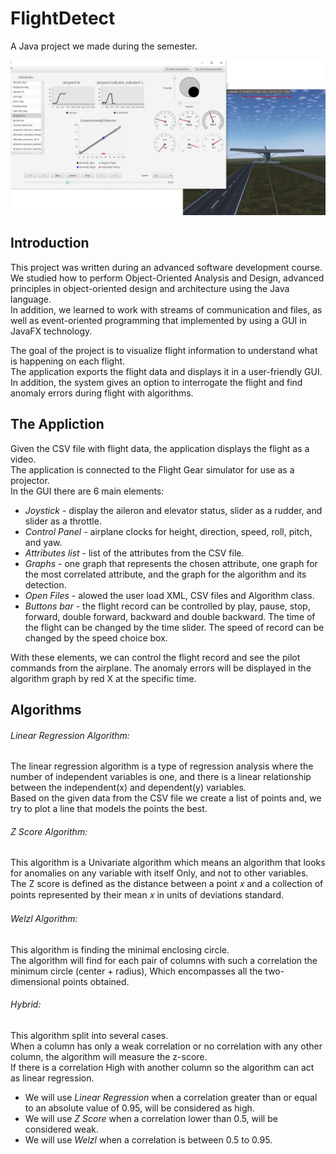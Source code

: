 # FlightDetect
A Java project we made during the semester.

![screenShot](https://github.com/EynavP/FlightDetect/blob/main/screenShot.jpg)
## Introduction
This project was written during an advanced software development course.</br>
We studied how to perform Object-Oriented Analysis and Design, advanced principles in object-oriented design and architecture using the Java language.</br>
In addition, we learned to work with streams of communication and files, as well as event-oriented programming that implemented by using a GUI in JavaFX technology.</br>

The goal of the project is to visualize flight information to understand what is happening on each flight.</br>
The application exports the flight data and displays it in a user-friendly GUI.</br>
In addition, the system gives an option to interrogate the flight and find anomaly errors during flight with algorithms.</br>

## The Appliction
Given the CSV file with flight data, the application displays the flight as a video.</br>
The application is connected to the Flight Gear simulator for use as a projector. </br>
In the GUI there are 6 main elements:
* *Joystick* - display the aileron and elevator status, slider as a rudder, and slider as a throttle.
* *Control Panel* - airplane clocks for height, direction, speed, roll, pitch, and yaw.
* *Attributes list* - list of the attributes from the CSV file.
* *Graphs* - one graph that represents the chosen attribute, one graph for the most correlated attribute, and the graph for the algorithm and its detection.
* *Open Files* - alowed the user load XML, CSV files and Algorithm class.
* *Buttons bar* - the flight record can be controlled by play, pause, stop, forward, double forward, backward and double backward. The time of the flight can be changed by the time slider. The speed of record can be changed by the speed choice box.</br>

With these elements, we can control the flight record and see the pilot commands from the airplane.
The anomaly errors will be displayed in the algorithm graph by red X at the specific time.

## Algorithms
######  _Linear Regression Algorithm:_
The linear regression algorithm is a type of regression analysis where the number of independent variables is one, and there is a linear relationship between the independent(x) and dependent(y) variables.</br>
Based on the given data from the CSV file we create a list of points and, we try to plot a line that models the points the best.

######  _Z Score Algorithm:_
This algorithm is a Univariate algorithm which means an algorithm that looks for anomalies on any variable with itself
Only, and not to other variables.</br>
The Z score is defined as the distance between a point 𝑥 and a collection of points represented by their mean 𝑥 in units of deviations standard.

######  _Welzl Algorithm:_
This algorithm is finding the minimal enclosing circle.</br>
The algorithm will find for each pair of columns with such a correlation the minimum circle (center + radius),
Which encompasses all the two-dimensional points obtained.

######  _Hybrid:_
This algorithm split into several cases.</br>
When a column has only a weak correlation or no correlation with any other column, the algorithm will measure the z-score.</br>
If there is a correlation
High with another column so the algorithm can act as linear regression.</br>

* We will use *Linear Regression* when a correlation greater than or equal to an absolute value of 0.95, will be considered as high.</br>
* We will use *Z Score* when a correlation lower than 0.5, will be considered weak.</br>
* We will use *Welzl* when a correlation is between 0.5 to 0.95.
